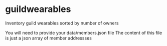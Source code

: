 # guildwearables
Inventory guild wearables sorted by number of owners

You will need to provide your data/members.json file
The content of this file is just a json array of member addressses
